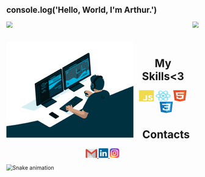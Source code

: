 ## console.log('Hello, World, I'm Arthur.')

<div>
  
  <img  height="180em" src="https://github-readme-stats.vercel.app/api?username=oartuu&show_icons=true&theme=great-gatsby&include_all_commits=true&count_private=true"/>
  <img align="right" height="180em" src="https://github-readme-stats.vercel.app/api/top-langs/?username=oartuu&layout=compact&langs_count=16&theme=great-gatsby"/>
</div>
<br>

<div  align="center"> 
  <div style="display: inline_block"><br>
    <img align="left" height="250" alt="coding-time" src="code.gif">
    <h1 align="center">My Skills<3</h1>
    <img align="center" height="30" width="40" alt="js-icon"  src="https://raw.githubusercontent.com/devicons/devicon/master/icons/javascript/javascript-plain.svg">
    <img align="center" height="30" width="40" alt="react-icon" src="https://raw.githubusercontent.com/devicons/devicon/master/icons/react/react-original.svg">
    <img align="center" height="30" width="40" alt="html-icon" src="https://raw.githubusercontent.com/devicons/devicon/master/icons/html5/html5-original.svg">
    <img align="center" height="30" width="40" alt="css-icon" src="https://raw.githubusercontent.com/devicons/devicon/master/icons/css3/css3-original.svg">
  </div>
    
  
  <h1 align="center">Contacts</h1>
    <a href = "mailto: artu.donascimento@gmail.com">
      <img width="30" src="gmail.svg">
    </a>
    <a href = "https://www.linkedin.com/in/arthur-nascimento-389660273/">
      <img width="25" src="linkedin.svg">
    </a>
    <a href = "https://www.instagram.com/0_artuu/">
      <img width="25" src="instagram.png">
    </a>
</div>
  
![Snake animation](https://github.com/oartuu/oartuu/blob/output/github-contribution-grid-snake.svg)
